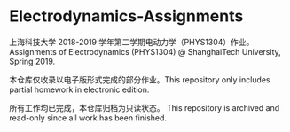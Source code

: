 # Electrodynamics-Assignments
上海科技大学 2018-2019 学年第二学期电动力学（PHYS1304）作业。Assignments of Electrodynamics (PHYS1304) @ ShanghaiTech University, Spring 2019.

本仓库仅收录以电子版形式完成的部分作业。This repository only includes partial homework in electronic edition.

所有工作均已完成，本仓库归档为只读状态。 This repository is archived and read-only since all work has been finished.
